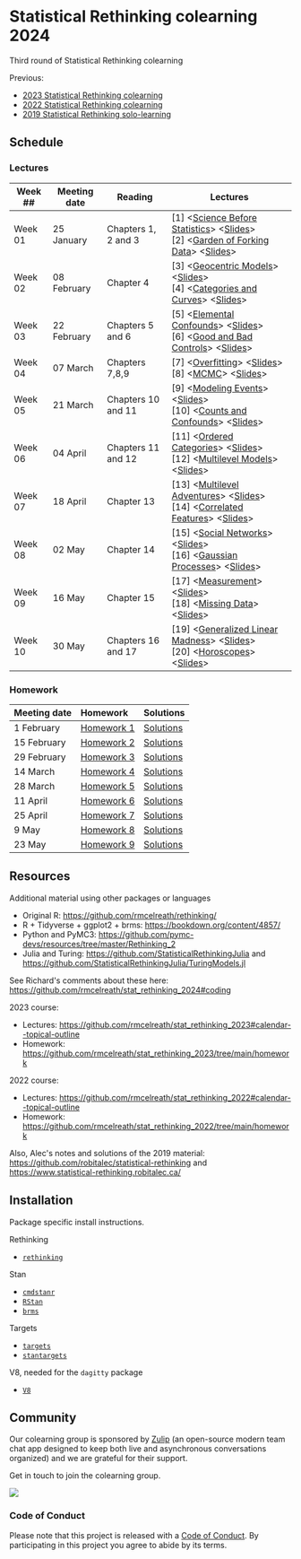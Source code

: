 # Statistical Rethinking colearning 2024

Third round of Statistical Rethinking colearning

Previous:

- [2023 Statistical Rethinking colearning](https://robitalec.github.io/statistical-rethinking-colearning-2023/)
- [2022 Statistical Rethinking colearning](https://github.com/robitalec/statistical-rethinking-colearning-2022)
- [2019 Statistical Rethinking solo-learning](https://github.com/robitalec/statistical-rethinking)


## Schedule

### Lectures

| Week ## | Meeting date | Reading | Lectures |
| ------- | -------------- | ------------- | ---------------------- |
| Week 01 | 25 January  | Chapters 1, 2 and 3 | [1] <[Science Before Statistics](https://www.youtube.com/watch?v=FdnMWdICdRs&list=PLDcUM9US4XdPz-KxHM4XHt7uUVGWWVSus&index=1)> <[Slides](https://speakerdeck.com/rmcelreath/statistical-rethinking-2023-lecture-01)> <br> [2] <[Garden of Forking Data](https://www.youtube.com/watch?v=R1vcdhPBlXA&list=PLDcUM9US4XdPz-KxHM4XHt7uUVGWWVSus&index=2)> <[Slides](https://speakerdeck.com/rmcelreath/statistical-rethinking-2023-lecture-02)>
| Week 02 | 08 February | Chapter 4 | [3] <[Geocentric Models](https://www.youtube.com/watch?v=tNOu-SEacNU&list=PLDcUM9US4XdPz-KxHM4XHt7uUVGWWVSus&index=3)> <[Slides](https://speakerdeck.com/rmcelreath/statistical-rethinking-2023-lecture-03)> <br> [4] <[Categories and Curves](https://www.youtube.com/watch?v=F0N4b7K_iYQ&list=PLDcUM9US4XdPz-KxHM4XHt7uUVGWWVSus&index=4)> <[Slides](https://speakerdeck.com/rmcelreath/statistical-rethinking-2023-lecture-04)>
| Week 03 | 22 February | Chapters 5 and 6 |  [5] <[Elemental Confounds](https://www.youtube.com/watch?v=mBEA7PKDmiY&list=PLDcUM9US4XdPz-KxHM4XHt7uUVGWWVSus&index=5)> <[Slides](https://speakerdeck.com/rmcelreath/statistical-rethinking-2023-lecture-05)> <br> [6] <[Good and Bad Controls](https://www.youtube.com/watch?v=uanZZLlzKHw&list=PLDcUM9US4XdPz-KxHM4XHt7uUVGWWVSus&index=6)> <[Slides](https://speakerdeck.com/rmcelreath/statistical-rethinking-2023-lecture-06)>
| Week 04 | 07 March | Chapters 7,8,9 | [7] <[Overfitting](https://www.youtube.com/watch?v=1VgYIsANQck&list=PLDcUM9US4XdPz-KxHM4XHt7uUVGWWVSus&index=7)> <[Slides](https://speakerdeck.com/rmcelreath/statistical-rethinking-2023-lecture-07)> <br> [8] <[MCMC](https://www.youtube.com/watch?v=rZk2FqX2XnY&list=PLDcUM9US4XdPz-KxHM4XHt7uUVGWWVSus&index=8)> <[Slides](https://speakerdeck.com/rmcelreath/statistical-rethinking-2023-lecture-08)>
| Week 05 | 21 March | Chapters 10 and 11 | [9] <[Modeling Events](https://www.youtube.com/watch?v=Zi6N3GLUJmw&list=PLDcUM9US4XdPz-KxHM4XHt7uUVGWWVSus&index=9)> <[Slides](https://speakerdeck.com/rmcelreath/statistical-rethinking-2023-lecture-09)> <br> [10] <[Counts and Confounds](https://www.youtube.com/watch?v=jokxu18egu0&list=PLDcUM9US4XdPz-KxHM4XHt7uUVGWWVSus&index=10)> <[Slides](https://speakerdeck.com/rmcelreath/statistical-rethinking-2023-lecture-10)>
| Week 06 | 04 April | Chapters 11 and 12 | [11] <[Ordered Categories](https://www.youtube.com/watch?v=VVQaIkom5D0&list=PLDcUM9US4XdPz-KxHM4XHt7uUVGWWVSus&index=11)> <[Slides](https://github.com/rmcelreath/stat_rethinking_2023/raw/main/slides/Lecture_11-ord_logit.pdf)> <br> [12] <[Multilevel Models](https://www.youtube.com/watch?v=iwVqiiXYeC4&list=PLDcUM9US4XdPz-KxHM4XHt7uUVGWWVSus&index=12)> <[Slides](https://raw.githubusercontent.com/rmcelreath/stat_rethinking_2023/main/slides/Lecture_12-GLMM1.pdf)>
| Week 07 | 18 April | Chapter 13 | [13] <[Multilevel Adventures](https://www.youtube.com/watch?v=sgqMkZeslxA&list=PLDcUM9US4XdPz-KxHM4XHt7uUVGWWVSus&index=13)> <[Slides](https://raw.githubusercontent.com/rmcelreath/stat_rethinking_2023/main/slides/Lecture_13-GLMM2.pdf)> <br> [14] <[Correlated Features](https://www.youtube.com/watch?v=Es44-Bp1aKo&list=PLDcUM9US4XdPz-KxHM4XHt7uUVGWWVSus&index=14)> <[Slides](https://github.com/rmcelreath/stat_rethinking_2023/raw/main/slides/Lecture_14-GLMM3.pdf)>
| Week 08 | 02 May | Chapter 14 | [15] <[Social Networks](https://www.youtube.com/watch?v=hnYhJzYAQ60&list=PLDcUM9US4XdPz-KxHM4XHt7uUVGWWVSus&index=15)> <[Slides](https://github.com/rmcelreath/stat_rethinking_2023/raw/main/slides/Lecture_15-social_networks.pdf)> <br> [16] <[Gaussian Processes](https://www.youtube.com/watch?v=Y2ZLt4iOrXU&list=PLDcUM9US4XdPz-KxHM4XHt7uUVGWWVSus&index=16)> <[Slides](https://github.com/rmcelreath/stat_rethinking_2023/raw/main/slides/Lecture_16-gaussian_processes.pdf)>
| Week 09 | 16 May | Chapter 15 | [17] <[Measurement](https://www.youtube.com/watch?v=mt9WKbQJrI4&list=PLDcUM9US4XdPz-KxHM4XHt7uUVGWWVSus&index=17)> <[Slides](https://github.com/rmcelreath/stat_rethinking_2023/raw/main/slides/Lecture_17-measurement.pdf)> <br> [18] <[Missing Data](https://www.youtube.com/watch?v=Oeq6GChHOzc&list=PLDcUM9US4XdPz-KxHM4XHt7uUVGWWVSus&index=18)> <[Slides](https://github.com/rmcelreath/stat_rethinking_2023/raw/main/slides/Lecture_18-missing_data.pdf)>
| Week 10 | 30 May | Chapters 16 and 17 | [19] <[Generalized Linear Madness](https://www.youtube.com/watch?v=zffwg0xDOgE&list=PLDcUM9US4XdPz-KxHM4XHt7uUVGWWVSus&index=19)> <[Slides](https://github.com/rmcelreath/stat_rethinking_2023/raw/main/slides/Lecture_19-GenLinearMadness.pdf)> <br> [20] <[Horoscopes](https://www.youtube.com/watch?v=qwF-st2NGTU&list=PLDcUM9US4XdPz-KxHM4XHt7uUVGWWVSus&index=20&pp=sAQB)> <[Slides](https://github.com/rmcelreath/stat_rethinking_2023/raw/main/slides/Lecture_20-horoscopes.pdf)>


### Homework

| Meeting date | Homework | Solutions |
|:-------------|:---------------------------|:-----------------------------|
| 1 February   | [Homework 1](https://github.com/rmcelreath/stat_rethinking_2024/blob/main/homework/week01.pdf) | [Solutions](https://github.com/rmcelreath/stat_rethinking_2024/blob/main/homework/week01_solutions.pdf) |
| 15 February  | [Homework 2](https://github.com/rmcelreath/stat_rethinking_2024/blob/main/homework/week02.pdf) | [Solutions](https://github.com/rmcelreath/stat_rethinking_2024/blob/main/homework/week02_solutions.pdf)  |
| 29 February  | [Homework 3](https://github.com/rmcelreath/stat_rethinking_2024/blob/main/homework/week03.pdf) | [Solutions](https://github.com/rmcelreath/stat_rethinking_2024/blob/main/homework/week03_solutions.pdf)  |
| 14 March     | [Homework 4](https://github.com/rmcelreath/stat_rethinking_2024/blob/main/homework/week04.pdf) | [Solutions](https://github.com/rmcelreath/stat_rethinking_2024/blob/main/homework/week04_solutions.pdf)  |
| 28 March     | [Homework 5](https://github.com/rmcelreath/stat_rethinking_2024/blob/main/homework/week05.pdf) | [Solutions](https://github.com/rmcelreath/stat_rethinking_2024/blob/main/homework/week05_solutions.pdf)  |
| 11 April     | [Homework 6](https://github.com/rmcelreath/stat_rethinking_2024/blob/main/homework/week06.pdf) | [Solutions](https://github.com/rmcelreath/stat_rethinking_2024/blob/main/homework/week06_solutions.pdf)  |
| 25 April     | [Homework 7](https://github.com/rmcelreath/stat_rethinking_2024/blob/main/homework/week07.pdf) | [Solutions](https://github.com/rmcelreath/stat_rethinking_2024/blob/main/homework/week07_solutions.pdf)  |
| 9 May        | [Homework 8](https://github.com/rmcelreath/stat_rethinking_2024/blob/main/homework/week08.pdf) | [Solutions](https://github.com/rmcelreath/stat_rethinking_2024/blob/main/homework/week08_solutions.pdf)  |
| 23 May       | [Homework 9](https://github.com/rmcelreath/stat_rethinking_2024/blob/main/homework/week09.pdf) | [Solutions](https://github.com/rmcelreath/stat_rethinking_2024/blob/main/homework/week09_solutions.pdf)  |



## Resources

Additional material using other packages or languages

* Original R: <https://github.com/rmcelreath/rethinking/>
* R + Tidyverse + ggplot2 + brms: <https://bookdown.org/content/4857/>
* Python and PyMC3: <https://github.com/pymc-devs/resources/tree/master/Rethinking_2>
* Julia and Turing: <https://github.com/StatisticalRethinkingJulia> and <https://github.com/StatisticalRethinkingJulia/TuringModels.jl>

See Richard's comments about these here: <https://github.com/rmcelreath/stat_rethinking_2024#coding>

2023 course:

* Lectures: <https://github.com/rmcelreath/stat_rethinking_2023#calendar--topical-outline>
* Homework: <https://github.com/rmcelreath/stat_rethinking_2023/tree/main/homework>

2022 course:

* Lectures: <https://github.com/rmcelreath/stat_rethinking_2022#calendar--topical-outline>
* Homework: <https://github.com/rmcelreath/stat_rethinking_2022/tree/main/homework>

Also, Alec's notes and solutions of the 2019 material: <https://github.com/robitalec/statistical-rethinking> and <https://www.statistical-rethinking.robitalec.ca/>


## Installation

Package specific install instructions.

Rethinking

* [`rethinking`](https://github.com/rmcelreath/rethinking#installation)

Stan

* [`cmdstanr`](https://mc-stan.org/cmdstanr/articles/cmdstanr.html)
* [`RStan`](https://github.com/stan-dev/rstan/wiki/RStan-Getting-Started)
* [`brms`](r/brms/#how-do-i-install-brms)


Targets

* [`targets`](https://github.com/ropensci/targets/#installation)
* [`stantargets`](https://github.com/ropensci/stantargets/#installation)

V8, needed for the `dagitty` package

* [`V8`](https://github.com/jeroen/v8#installation)


## Community

Our colearning group is sponsored by [Zulip](https://zulip.com/) (an open-source modern
team chat app designed to keep both live and asynchronous conversations
organized) and we are grateful for their support. 

Get in touch to join the colearning group. 

![](https://raw.githubusercontent.com/zulip/zulip/main/static/images/logo/zulip-icon-128x128.png)



### Code of Conduct

Please note that this project is released with a [Code of Conduct](CODE_OF_CONDUCT.md). 
By participating in this project you agree to abide by its terms.

